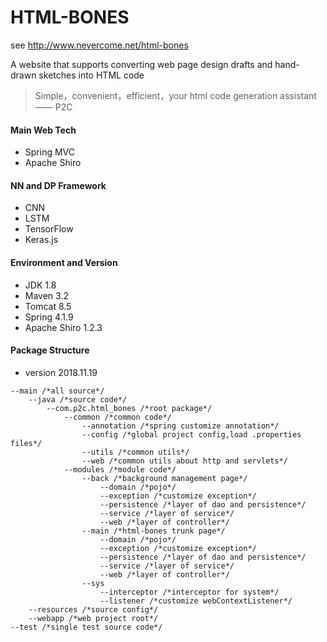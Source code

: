 # HTML-BONES
see http://www.nevercome.net/html-bones  

A website that supports converting web page design drafts and hand-drawn sketches into HTML code
> Simple，convenient，efficient，your html code generation assistant —— P2C  

#### Main Web Tech

- Spring MVC
- Apache Shiro

#### NN and DP Framework

- CNN
- LSTM
- TensorFlow
- Keras.js

#### Environment and Version

- JDK 1.8
- Maven 3.2
- Tomcat 8.5
- Spring 4.1.9
- Apache Shiro 1.2.3

#### Package Structure

- version 2018.11.19

```
--main /*all source*/
	--java /*source code*/
		--com.p2c.html_bones /*root package*/
			--common /*common code*/
				--annotation /*spring customize annotation*/
				--config /*global project config,load .properties files*/
				--utils /*common utils*/
				--web /*common utils about http and servlets*/
			--modules /*module code*/
				--back /*background management page*/
					--domain /*pojo*/
					--exception /*customize exception*/
					--persistence /*layer of dao and persistence*/
					--service /*layer of service*/
					--web /*layer of controller*/
				--main /*html-bones trunk page*/
					--domain /*pojo*/
					--exception /*customize exception*/
					--persistence /*layer of dao and persistence*/
					--service /*layer of service*/
					--web /*layer of controller*/
				--sys
					--interceptor /*interceptor for system*/
					--listener /*customize webContextListener*/
	--resources /*source config*/
	--webapp /*web project root*/
--test /*single test source code*/
```



